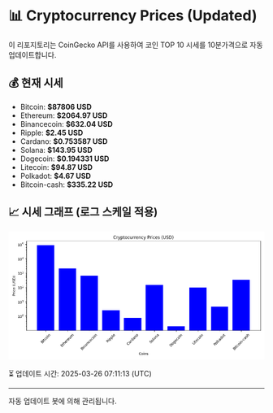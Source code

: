 
# 📊 Cryptocurrency Prices (Updated)

이 리포지토리는 CoinGecko API를 사용하여 코인 TOP 10 시세를 10분가격으로 자동 업데이트합니다.

## 💰 현재 시세
- Bitcoin: **$87806 USD**
- Ethereum: **$2064.97 USD**
- Binancecoin: **$632.04 USD**
- Ripple: **$2.45 USD**
- Cardano: **$0.753587 USD**
- Solana: **$143.95 USD**
- Dogecoin: **$0.194331 USD**
- Litecoin: **$94.87 USD**
- Polkadot: **$4.67 USD**
- Bitcoin-cash: **$335.22 USD**

## 📈 시세 그래프 (로그 스케일 적용)
![Crypto Prices](crypto_prices.png)

⏳ 업데이트 시간: 2025-03-26 07:11:13 (UTC)

---
자동 업데이트 봇에 의해 관리됩니다.
